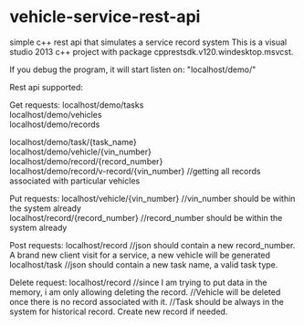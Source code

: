 # vehicle-service-rest-api
simple c++ rest api that simulates a service record system
This is a visual studio 2013 c++ project with package cpprestsdk.v120.windesktop.msvcst.

If you debug the program, it will start listen on: "localhost/demo/"

Rest api supported:

Get requests:
localhost/demo/tasks                                    
localhost/demo/vehicles                               
localhost/demo/records                             

localhost/demo/task/{task_name}                               
localhost/demo/vehicle/{vin_number}                               
localhost/demo/record/{record_number}                        
localhost/demo/record/v-record/{vin_number}      //getting all records associated with particular vehicles


Put requests:
localhost/vehicle/{vin_number}        //vin_number should be within the system already  
localhost/record/{record_number}      //record_number should be within the system already


Post requests:
localhost/record        //json should contain a new record_number. A brand new client visit for a service, a new vehicle will be generated
localhost/task          //json should contain a new task name, a valid task type.

Delete request:
localhost/record        //since I am trying to put data in the memory, i am only allowing deleting the record.
                        //Vehicle will be deleted once there is no record associated with it. 
                        //Task should be always in the system for historical record. Create new record if needed.



